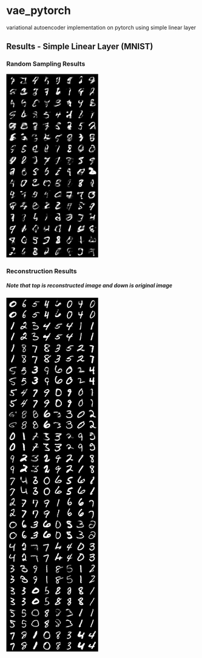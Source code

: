 # vae_pytorch
variational autoencoder implementation on pytorch using simple linear layer

## Results - Simple Linear Layer (MNIST)
### Random Sampling Results
![Sampled](/sampled.png)

### Reconstruction Results
##### Note that top is reconstructed image and down is original image
![Reconstructed](/reconstructed.png)
